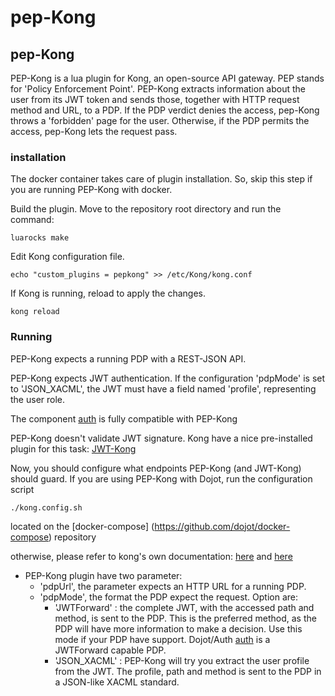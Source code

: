# pep-Kong

## pep-Kong

PEP-Kong is a lua plugin for Kong, an open-source API gateway.
PEP stands for 'Policy Enforcement Point'.
PEP-Kong extracts information about the user from its JWT token and sends those,
 together with HTTP request method and URL, to a PDP.
 If the PDP verdict denies the access, pep-Kong throws a 'forbidden' page for the user.
 Otherwise, if the PDP permits the access, pep-Kong lets the request pass.

### installation
The docker container takes care of plugin installation.
So, skip this step if you are running PEP-Kong with docker.

Build the plugin. Move to the repository root directory and run the command:

```shell
luarocks make
```

Edit Kong configuration file.

```shell
echo "custom_plugins = pepkong" >> /etc/Kong/kong.conf
```
If Kong is running, reload to apply the changes.
```shell
kong reload
```

### Running


PEP-Kong expects a running PDP with a REST-JSON API.

PEP-Kong expects JWT authentication. If the configuration 'pdpMode' is set to 'JSON_XACML',
the JWT must have a field named 'profile', representing the user role.

The component [auth](https://github.com/dojot/auth) is fully compatible with PEP-Kong

PEP-Kong  doesn't validate JWT signature. Kong have a nice pre-installed plugin for this task: [JWT-Kong](https://getkong.org/plugins/jwt/)

Now, you should configure what endpoints PEP-Kong (and JWT-Kong) should guard.
If you are using PEP-Kong with Dojot, run the configuration script
```shell
./kong.config.sh
```
located on the [docker-compose]
(https://github.com/dojot/docker-compose) repository

otherwise, please refer to kong's own documentation: [here](https://getkong.org/plugins/jwt/) and [here](https://getkong.org/docs/0.11.x/plugin-development/plugin-configuration/)


* PEP-Kong plugin have two parameter:
	* 'pdpUrl', the parameter expects an HTTP URL for a running PDP.
	* 'pdpMode', the format the PDP expect the request. Option are:
		* 'JWTForward' : the complete JWT, with the accessed path and method, is sent to the PDP.
 This is the preferred method, as the PDP will have more information to make a decision.
 Use this mode if your PDP have support. Dojot/Auth [auth](HTTPS://github.com/dojot/auth) is a JWTForward capable PDP.
		* 'JSON_XACML' : PEP-Kong will try you extract the user profile from the JWT.
The profile, path and method is sent to the PDP in a JSON-like XACML standard.
